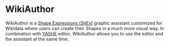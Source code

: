 # WikiAuthor
WikiAuthor is a  [Shape Expressions (ShEx)](http://shex.io/) graphic assistant customized for Wikidata where users can create their Shapes in a much more visual way.
In combination with [YASHE](https://github.com/weso/YASHE) editor, WikiAuthor allows you to use the editor and the assistant at the same time.
